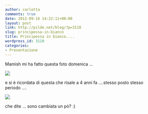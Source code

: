 ```yaml
---
author: carlotta
comments: true
date: 2012-09-16 14:22:11+00:00
layout: post
link: http://pilde.net/blog/?p=3110
slug: principessa-in-bianco
title: Principessa in bianco....
wordpress_id: 3110
categories:
- Presentazione
---
```


Mamish mi ha fatto questa foto domenica ...

![]({{baseurl}}/uploads/2012/09/mati_white.jpg)




e si è ricordata di questa che risale a 4 anni fa ....stesso posto stesso periodo ....

![]({{baseurl}}/uploads/2012/09/principessa11.jpg)




che dite ... sono cambiata un pò? :)



